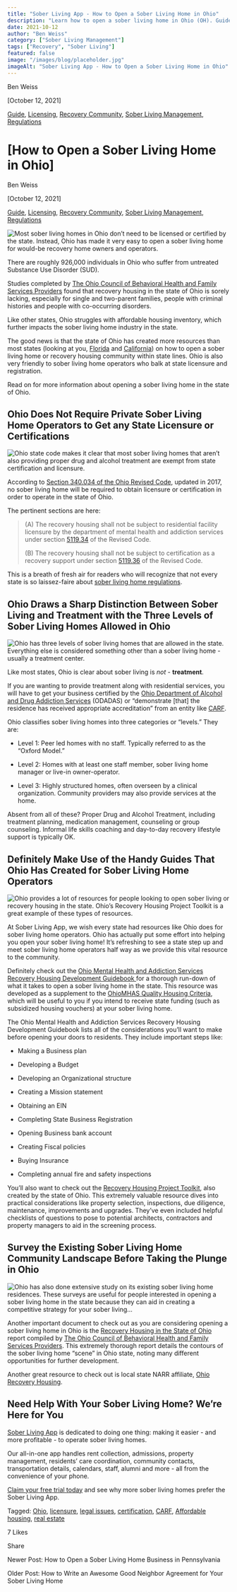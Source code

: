 ```yaml
---
title: "Sober Living App - How to Open a Sober Living Home in Ohio"
description: "Learn how to open a sober living home in Ohio (OH). Guide covers key steps, requirements & considerations (Oct 2021)."
date: 2021-10-12
author: "Ben Weiss"
category: ["Sober Living Management"]
tags: ["Recovery", "Sober Living"]
featured: false
image: "/images/blog/placeholder.jpg"
imageAlt: "Sober Living App - How to Open a Sober Living Home in Ohio"
---
```


Ben Weiss

[October 12, 2021]

[Guide](/sober-living-app-blog/category/Guide), [Licensing](/sober-living-app-blog/category/Licensing), [Recovery Community](/sober-living-app-blog/category/Recovery+Community), [Sober Living Management](/sober-living-app-blog/category/Sober+Living+Management), [Regulations](/sober-living-app-blog/category/Regulations)

#  [How to Open a Sober Living Home in Ohio]

Ben Weiss

[October 12, 2021]

[Guide](/sober-living-app-blog/category/Guide), [Licensing](/sober-living-app-blog/category/Licensing), [Recovery Community](/sober-living-app-blog/category/Recovery+Community), [Sober Living Management](/sober-living-app-blog/category/Sober+Living+Management), [Regulations](/sober-living-app-blog/category/Regulations)

![Most sober living homes in Ohio don’t need to be licensed or certified by the state. Instead, Ohio has made it very easy to open a sober living home for would-be recovery home owners and operators.](/images/blog/how-to-open-a-sober-living-home-in-ohio/Screen_Shot_2021-10-07_at_6.53.15_PM.png)

There are roughly 926,000 individuals in Ohio who suffer from untreated Substance Use Disorder (SUD). 

Studies completed by [The Ohio Council of Behavioral Health and Family Services Providers](https://www.theohiocouncil.org/) found that recovery housing in the state of Ohio is sorely lacking, especially for single and two-parent families, people with criminal histories and people with co-occurring disorders. 

Like other states, Ohio struggles with affordable housing inventory, which further impacts the sober living home industry in the state. 

The good news is that the state of Ohio has created more resources than most states (looking at you, [Florida](../../5/18/considering-opening-a-sober-living-home-in-florida-heres-how.html) and [California](https://soberlivingapp.com/sober-living-app-blog/2021/5/11/how-to-open-a-sober-living-home-in-california)) on how to open a sober living home or recovery housing community within state lines. Ohio is also very friendly to sober living home operators who balk at state licensure and registration. 

Read on for more information about opening a sober living home in the state of Ohio. 

## Ohio Does Not Require Private Sober Living Home Operators to Get any State Licensure or Certifications

![Ohio state code makes it clear that most sober living homes that aren’t also providing proper drug and alcohol treatment are exempt from state certification and licensure.](/images/blog/how-to-open-a-sober-living-home-in-ohio/Screen_Shot_2021-10-07_at_6.53.31_PM.png)

According to [Section 340.034 of the Ohio Revised Code](https://codes.ohio.gov/ohio-revised-code/section-340.034), updated in 2017, no sober living home will be required to obtain licensure or certification in order to operate in the state of Ohio.  

The pertinent sections are here: 

> (A) The recovery housing shall not be subject to residential facility licensure by the department of mental health and addiction services under section [5119.34](https://codes.ohio.gov/ohio-revised-code/section-5119.34) of the Revised Code.
> 
> (B) The recovery housing shall not be subject to certification as a recovery support under section [5119.36](https://codes.ohio.gov/ohio-revised-code/section-5119.36) of the Revised Code.

This is a breath of fresh air for readers who will recognize that not every state is so laissez-faire about [sober living home regulations](../../8/3/understanding-national-regulations-on-sober-living-homes-in-the-united-states-part-1.html).

## Ohio Draws a Sharp Distinction Between Sober Living and Treatment with the Three Levels of Sober Living Homes Allowed in Ohio 

![Ohio has three levels of sober living homes that are allowed in the state. Everything else is considered something other than a sober living home - usually a treatment center.](/images/blog/how-to-open-a-sober-living-home-in-ohio/Screen_Shot_2021-10-07_at_6.53.39_PM.png)

Like most states, Ohio is clear about sober living is _not_ \- **treatment**. 

If you are wanting to provide treatment along with residential services, you will have to get your business certified by the [Ohio Department of Alcohol and Drug Addiction Services](https://mha.ohio.gov/Health-Professionals/About-Mental-Health-and-Addiction-Treatment) (ODADAS) or “demonstrate [that] the residence has received appropriate accreditation” from an entity like [CARF](http://www.carf.org/home/). 

Ohio classifies sober living homes into three categories or “levels.” They are:

  * Level 1: Peer led homes with no staff. Typically referred to as the “Oxford Model.”

  * Level 2: Homes with at least one staff member, sober living home manager or live-in owner-operator.

  * Level 3: Highly structured homes, often overseen by a clinical organization. Community providers may also provide services at the home.

Absent from all of these? Proper Drug and Alcohol Treatment, including treatment planning, medication management, counseling or group counseling. Informal life skills coaching and day-to-day recovery lifestyle support is typically OK.

## Definitely Make Use of the Handy Guides That Ohio Has Created for Sober Living Home Operators 

![Ohio provides a lot of resources for people looking to open sober living or recovery housing in the state. Ohio’s Recovery Housing Project Toolkit is a great example of these types of resources.](/images/blog/how-to-open-a-sober-living-home-in-ohio/Screen_Shot_2021-10-07_at_6.57.39_PM.png)

At Sober Living App, we wish every state had resources like Ohio does for sober living home operators. Ohio has actually put some effort into helping you open your sober living home! It’s refreshing to see a state step up and meet sober living home operators half way as we provide this vital resource to the community.

Definitely check out the [Ohio Mental Health and Addiction Services Recovery Housing Development Guidebook ](https://mha.ohio.gov/Portals/0/assets/SchoolsAndCommunities/CommunityAndHousing/HousingResources/RecoveryHousing/Recovery_Housing_Guidebook_Final.pdf?ver=2019-07-26-111942-127)for a thorough run-down of what it takes to open a sober living home in the state. This resource was developed as a supplement to the [OhioMHAS Quality Housing Criteria](https://mha.ohio.gov/Portals/0/assets/SchoolsAndCommunities/CommunityAndHousing/HousingResources/QualityHousingCriteria/OMHAS_Quality_Housing_Criteria_Final_1_7_19.pdf?ver=2019-01-16-083515-573), which will be useful to you if you intend to receive state funding (such as subsidized housing vouchers) at your sober living home.  

The Ohio Mental Health and Addiction Services Recovery Housing Development Guidebook lists all of the considerations you’ll want to make before opening your doors to residents. They include important steps like:

  * Making a Business plan 

  * Developing a Budget 

  * Developing an Organizational structure 

  * Creating a Mission statement 

  * Obtaining an EIN 

  * Completing State Business Registration 

  * Opening Business bank account 

  * Creating Fiscal policies 

  * Buying Insurance 

  * Completing annual fire and safety inspections 

You’ll also want to check out the [Recovery Housing Project Toolkit](https://mha.ohio.gov/Portals/0/assets/SchoolsAndCommunities/CommunityAndHousing/HousingResources/Recovery-Housing-Project-ToolKit.pdf), also created by the state of Ohio. This extremely valuable resource dives into practical considerations like property selection, inspections, due diligence, maintenance, improvements and upgrades. They’ve even included helpful checklists of questions to pose to potential architects, contractors and property managers to aid in the screening process. 

## Survey the Existing Sober Living Home Community Landscape Before Taking the Plunge in Ohio 

![Ohio has also done extensive study on its existing sober living home residences. These surveys are useful for people interested in opening a sober living home in the state because they can aid in creating a competitive strategy for your sober living…](/images/blog/how-to-open-a-sober-living-home-in-ohio/Screen_Shot_2021-10-07_at_6.53.55_PM.png)

Another important document to check out as you are considering opening a sober living home in Ohio is the [Recovery Housing in the State of Ohio](https://www.neomed.edu/wp-content/uploads/CJCCOE_I4_RecoveryHousing.pdf) report compiled by [The Ohio Council of Behavioral Health and Family Services Providers](https://www.theohiocouncil.org/). This extremely thorough report details the contours of the sober living home “scene” in Ohio state, noting many different opportunities for further development.   

Another great resource to check out is local state NARR affiliate, [Ohio Recovery Housing](https://www.ohiorecoveryhousing.org). 

## Need Help With Your Sober Living Home? We’re Here for You

[Sober Living App](/) is dedicated to doing one thing: making it easier - and more profitable - to operate sober living homes. 

Our all-in-one app handles rent collection, admissions, property management, residents’ care coordination, community contacts, transportation details, calendars, staff, alumni and more - all from the convenience of your phone. 

[Claim your free trial today](https://behavehealth.com/get-started) and see why more sober living homes prefer the Sober Living App.

Tagged: [Ohio](/sober-living-app-blog/tag/Ohio), [licensure](/sober-living-app-blog/tag/licensure), [legal issues](/sober-living-app-blog/tag/legal+issues), [certification](/sober-living-app-blog/tag/certification), [CARF](https://soberlivingapp.com/sober-living-app-blog/tag/CARF), [Affordable housing](https://soberlivingapp.com/sober-living-app-blog/tag/Affordable+housing), [real estate](/sober-living-app-blog/tag/real+estate)

7 Likes

Share

Newer Post: How to Open a Sober Living Home Business in Pennsylvania

Older Post: How to Write an Awesome Good Neighbor Agreement for Your Sober Living Home